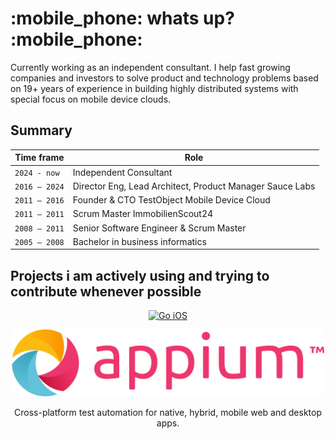# :mobile_phone: whats up? :mobile_phone:

Currently working as an independent consultant. I help fast growing companies and investors to solve product and technology problems based on 19+ years of experience in building highly distributed systems with special focus on mobile device clouds.

## Summary

| Time frame     | Role |
| ---      | ---       |
| `2024 - now`  | Independent Consultant |
| `2016 – 2024` | Director Eng, Lead Architect, Product Manager Sauce Labs |
| `2011 – 2016` | Founder & CTO TestObject Mobile Device Cloud |
| `2011 – 2011` | Scrum Master ImmobilienScout24 |
| `2008 – 2011` | Senior Software Engineer & Scrum Master |
| `2005 – 2008` | Bachelor in business informatics |

## Projects i am actively using and trying to contribute whenever possible

<p align="center">
   <a href="https://github.com/danielpaulus/go-ios">
<img src="https://github.com/danielpaulus/go-ios/raw/main/logo.png" width="256" alt="Go iOS"/>
    </a>
<p>

<p align="center">
   <a href="https://appium.io/">
      <img alt="Appium" src="https://raw.githubusercontent.com/appium/appium/master/packages/appium/docs/overrides/assets/images/appium-logo-horiz.png" width="500">
   </a>
</p>
<p align="center">
   Cross-platform test automation for native, hybrid, mobile web and desktop apps.
</p>
